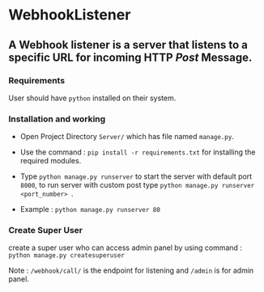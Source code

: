 # WebhookListener

## A Webhook listener is a server that listens to a specific URL for incoming HTTP *Post* Message.

### Requirements 

User should have `python` installed on their system.

### Installation and working

- Open Project Directory `Server/` which has file named `manage.py`.

- Use the command :
``` pip install -r requirements.txt ``` for installing the required modules.

- Type `python manage.py runserver` to start the server with default port `8000`, to run server with custom post type `python manage.py runserver <port_number> `.
- Example : `python manage.py runserver 80`

### Create Super User

create a super user who can access admin panel by using command : `python manage.py createsuperuser`

Note : `/webhook/call/` is the endpoint for listening and `/admin` is for admin panel. 
